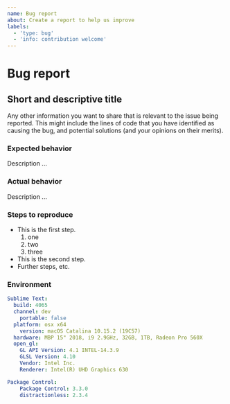 ```yaml
---
name: Bug report
about: Create a report to help us improve
labels:
  - 'type: bug'
  - 'info: contribution welcome'
---
```


# Bug report

## Short and descriptive title

Any other information you want to share that is relevant to the issue being reported.
This might include the lines of code that you have identified as causing the bug,
and potential solutions (and your opinions on their merits).

### Expected behavior

Description ...

### Actual behavior

Description ...

### Steps to reproduce

* This is the first step.
    1. one
    2. two
    3. three
* This is the second step.
* Further steps, etc.

### Environment

```yaml
Sublime Text:
  build: 4065
  channel: dev
    portable: false
  platform: osx x64
    version: macOS Catalina 10.15.2 (19C57)
  hardware: MBP 15" 2018, i9 2.9GHz, 32GB, 1TB, Radeon Pro 560X
  open_gl:
    GL API Version: 4.1 INTEL-14.3.9
    GLSL Version: 4.10
    Vendor: Intel Inc.
    Renderer: Intel(R) UHD Graphics 630

Package Control:
    Package Control: 3.3.0
    distractionless: 2.3.4
```
